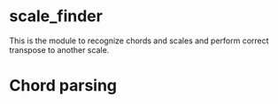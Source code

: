 # scale_finder

This is the module to recognize chords and scales and perform correct transpose to another scale. 

# Chord parsing
